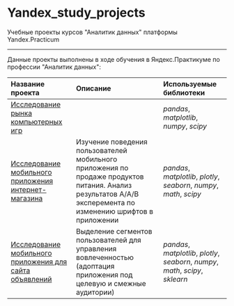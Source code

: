 # Yandex_study_projects
Учебные проекты курсов "Аналитик данных" платформы Yandex.Practicum
_______

Данные проекты выполнены в ходе обучения в Яндекс.Практикуме по профессии "Аналитик данных":

| Название проекта | Описание | Используемые библиотеки | 
| :---------------------- | :---------------------- | :---------------------- |
| [Исследование рынка компьютерных игр](game_market_research)| | *pandas*, *matplotlib*, *numpy*, *scipy* |
| [Исследование мобильного приложения интернет-магазина](mobile_application_research_ab_test) | Изучение поведения пользователей мобильного приложения по продаже продуктов питания. Анализ результатов А/А/В эксперемента по изменению шрифтов в приложении| *pandas*, *matplotlib*, *plotly*, *seaborn*, *numpy*, *math*, *scipy* |
| [Исследование мобильного приложения для сайта объявлений](mobile_application_user_groups) | Выделение сегментов пользователей для управления вовлеченностью (адоптация приложения под целевую и смежные аудитории) | *pandas*, *matplotlib*, *plotly*, *seaborn*, *numpy*, *math*, *scipy*, *sklearn* |

